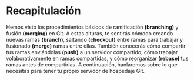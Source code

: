 # Recapitulación

Hemos visto los procedimientos básicos de ramificación **(branching)** y fusión **(merging)** en Git. A estas alturas, te sentirás cómodo creando nuevas ramas **(branch)**, saltando **(checkout)** entre ramas para trabajar y fusionado **(merge)** ramas entre ellas. También conocerás cómo compartir tus ramas enviándolas **(push)** a un servidor compartido, cómo trabajar volaborativamente en ramas compartidas, y cómo reorganizar **(rebase)** tus ramas antes de compartirlas. A continuación, hanlaremos sobre lo que necesitas para tener tu propio servidor de hospedaje Git.
